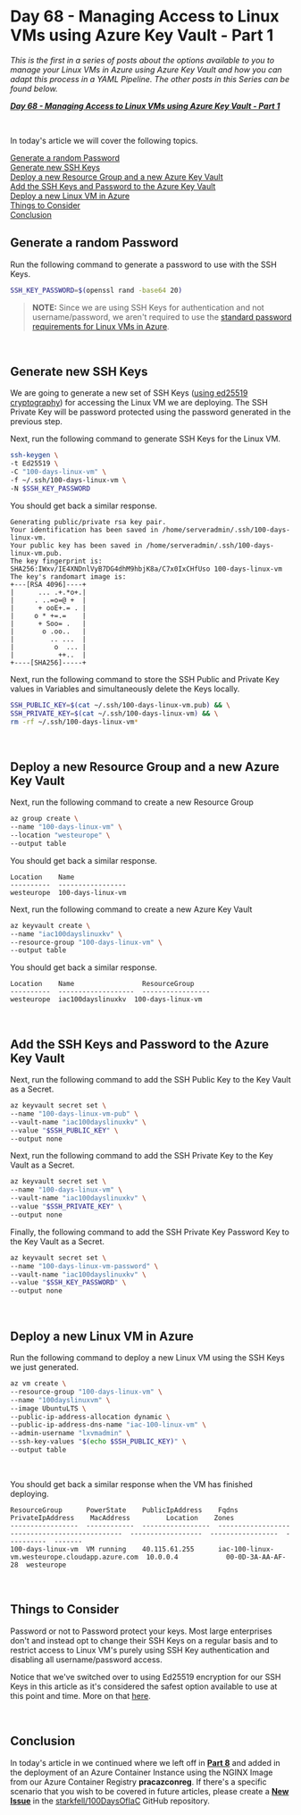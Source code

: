 # Day 68 - Managing Access to Linux VMs using Azure Key Vault - Part 1

*This is the first in a series of posts about the options available to you to manage your Linux VMs in Azure using Azure Key Vault and how you can adapt this process in a YAML Pipeline. The other posts in this Series can be found below.*

***[Day 68 - Managing Access to Linux VMs using Azure Key Vault - Part 1](./day.68.manage.access.to.linux.vms.using.key.vault.part.1.md)***</br>

</br>

In today's article we will cover the following topics.

[Generate a random Password](#generate-a-random-password)</br>
[Generate new SSH Keys](#generate-new-ssh-keys)</br>
[Deploy a new Resource Group and a new Azure Key Vault](#deploy)</br>
[Add the SSH Keys and Password to the Azure Key Vault](#add-the-ssh-keys-and-password-to-the-azure-key-vault)</br>
[Deploy a new Linux VM in Azure](#deploy-a-new-linux-vm-in-azure)</br>
[Things to Consider](#things-to-consider)</br>
[Conclusion](#conclusion)</br>

## Generate a random Password

Run the following command to generate a password to use with the SSH Keys.

```bash
SSH_KEY_PASSWORD=$(openssl rand -base64 20)
```

> **NOTE:** Since we are using SSH Keys for authentication and not username/password, we aren't required to use the [standard password requirements for Linux VMs in Azure](https://docs.microsoft.com/en-us/azure/virtual-machines/linux/faq#what-are-the-password-requirements-when-creating-a-vm).

</br>

## Generate new SSH Keys

We are going to generate a new set of SSH Keys ([using ed25519 cryptography](unixtutorial.org/how-to-generate-ed25519-ssh-key)) for accessing the Linux VM we are deploying. The SSH Private Key will be password protected using the password generated in the previous step.

Next, run the following command to generate SSH Keys for the Linux VM.

```bash
ssh-keygen \
-t Ed25519 \
-C "100-days-linux-vm" \
-f ~/.ssh/100-days-linux-vm \
-N $SSH_KEY_PASSWORD
```

You should get back a similar response.

```console
Generating public/private rsa key pair.
Your identification has been saved in /home/serveradmin/.ssh/100-days-linux-vm.
Your public key has been saved in /home/serveradmin/.ssh/100-days-linux-vm.pub.
The key fingerprint is:
SHA256:IWxv/IE4XNDnlVyB7DG4dhM9hbjK8a/C7x0IxCHfUso 100-days-linux-vm
The key's randomart image is:
+---[RSA 4096]----+
|      ... .+.*o+.|
|     . ..=o=@ +  |
|      + ooE+.= . |
|     o * +=.=    |
|      + Soo= .   |
|       o .oo..   |
|         .. ...  |
|          o  ... |
|           ++..  |
+----[SHA256]-----+
```

Next, run the following command to store the SSH Public and Private Key values in Variables and simultaneously delete the Keys locally.

```bash
SSH_PUBLIC_KEY=$(cat ~/.ssh/100-days-linux-vm.pub) && \
SSH_PRIVATE_KEY=$(cat ~/.ssh/100-days-linux-vm) && \
rm -rf ~/.ssh/100-days-linux-vm*
```

</br>

## Deploy a new Resource Group and a new Azure Key Vault

Next, run the following command to create a new Resource Group

```bash
az group create \
--name "100-days-linux-vm" \
--location "westeurope" \
--output table
```

You should get back a similar response.

```console
Location    Name
----------  -----------------
westeurope  100-days-linux-vm
```

Next, run the following command to create a new Azure Key Vault

```bash
az keyvault create \
--name "iac100dayslinuxkv" \
--resource-group "100-days-linux-vm" \
--output table
```

You should get back a similar response.

```console
Location    Name                 ResourceGroup
----------  -------------------  -----------------
westeurope  iac100dayslinuxkv  100-days-linux-vm
```

</br>

## Add the SSH Keys and Password to the Azure Key Vault

Next, run the following command to add the SSH Public Key to the Key Vault as a Secret.

```bash
az keyvault secret set \
--name "100-days-linux-vm-pub" \
--vault-name "iac100dayslinuxkv" \
--value "$SSH_PUBLIC_KEY" \
--output none
```

Next, run the following command to add the SSH Private Key to the Key Vault as a Secret.

```bash
az keyvault secret set \
--name "100-days-linux-vm" \
--vault-name "iac100dayslinuxkv" \
--value "$SSH_PRIVATE_KEY" \
--output none
```

Finally, the following command to add the SSH Private Key Password Key to the Key Vault as a Secret.

```bash
az keyvault secret set \
--name "100-days-linux-vm-password" \
--vault-name "iac100dayslinuxkv" \
--value "$SSH_KEY_PASSWORD" \
--output none
```

</br>

## Deploy a new Linux VM in Azure

Run the following command to deploy a new Linux VM using the SSH Keys we just generated.

```bash
az vm create \
--resource-group "100-days-linux-vm" \
--name "100dayslinuxvm" \
--image UbuntuLTS \
--public-ip-address-allocation dynamic \
--public-ip-address-dns-name "iac-100-linux-vm" \
--admin-username "lxvmadmin" \
--ssh-key-values "$(echo $SSH_PUBLIC_KEY)" \
--output table
```

</br>

You should get back a similar response when the VM has finished deploying.

```console
ResourceGroup      PowerState    PublicIpAddress    Fqdns                                           PrivateIpAddress    MacAddress         Location    Zones
-----------------  ------------  -----------------  ----------------------------------------------  ------------------  -----------------  ----------  -------
100-days-linux-vm  VM running    40.115.61.255      iac-100-linux-vm.westeurope.cloudapp.azure.com  10.0.0.4            00-0D-3A-AA-AF-28  westeurope
```

</br>

## Things to Consider

Password or not to Password protect your keys. Most large enterprises don't and instead opt to change their SSH Keys on a regular basis and to restrict access to Linux VM's purely using SSH Key authentication and disabling all username/password access.

Notice that we've switched over to using Ed25519 encryption for our SSH Keys in this article as it's considered the safest option available to use at this point and time. More on that [here]().



</br>

## Conclusion

In today's article in we continued where we left off in **[Part 8](./day.51.building.a.practical.yaml.pipeline.part.8.md)** and added in the deployment of an Azure Container Instance using the NGINX Image from our Azure Container Registry **pracazconreg**. If there's a specific scenario that you wish to be covered in future articles, please create a **[New Issue](https://github.com/starkfell/100DaysOfIaC/issues)** in the [starkfell/100DaysOfIaC](https://github.com/starkfell/100DaysOfIaC/) GitHub repository.